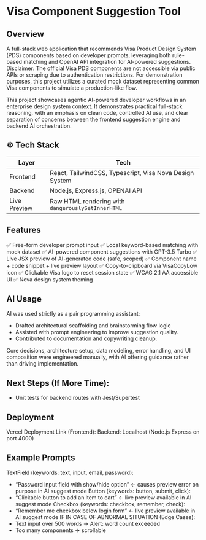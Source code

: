 # Visa Component Suggestion Tool	

## Overview
A full-stack web application that recommends Visa Product Design System (PDS) components based on developer prompts, leveraging both rule-based matching and OpenAI API integration for AI-powered suggestions.
Disclaimer: The official Visa PDS components are not accessible via public APIs or scraping due to authentication restrictions. For demonstration purposes, this project utilizes a curated mock dataset representing common Visa components to simulate a production-like flow.

This project showcases agentic AI-powered developer workflows in an enterprise design system context. It demonstrates practical full-stack reasoning, with an emphasis on clean code, controlled AI use, and clear separation of concerns between the frontend suggestion engine and backend AI orchestration.

## ⚙️ Tech Stack

| Layer       | Tech |
| ------------ | ---- |
| Frontend     | React, TailwindCSS, Typescript, Visa Nova Design System |
| Backend      | Node.js, Express.js, OPENAI API |
| Live Preview | Raw HTML rendering with `dangerouslySetInnerHTML` |

## Features
✅ Free-form developer prompt input
✅ Local keyword-based matching with mock dataset
✅ AI-powered component suggestions with GPT-3.5 Turbo
✅ Live JSX preview of AI-generated code (safe, scoped)
✅ Component name + code snippet + live preview layout
✅ Copy-to-clipboard via VisaCopyLow icon
✅ Clickable Visa logo to reset session state
✅ WCAG 2.1 AA accessible UI
✅ Nova design system theming

## AI Usage
AI was used strictly as a pair programming assistant:
- Drafted architectural scaffolding and brainstorming flow logic	
- Assisted with prompt engineering to improve suggestion quality.
- Contributed to documentation and copywriting cleanup.

Core decisions, architecture setup, data modeling, error handling, and UI composition were engineered manually, with AI offering guidance rather than driving implementation.

## Next Steps (If More Time):
- Unit tests for backend routes with Jest/Supertest

## Deployment
Vercel Deployment Link (Frontend): 
Backend: Localhost (Node.js Express on port 4000)


## Example Prompts 
TextField (keywords: text, input, email, password):
-	“Password input field with show/hide option” <- causes preview error on purpose in AI suggest mode
Button (keywords: button, submit, click):
-	“Clickable button to add an item to cart” <- live preview available in AI suggest mode
Checkbox (keywords: checkbox, remember, check):
-	“Remember me checkbox below login form” <- live preview available in AI suggest mode
IF IN CASE OF ABNORMAL SITUATION (Edge Cases): 
- Text input over 500 words -> Alert: word count exceeded
- Too many components -> scrollable 


